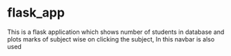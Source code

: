 # flask_app
This is a flask application which shows number of students in database and plots marks of subject wise on clicking the subject, In this navbar is also used

